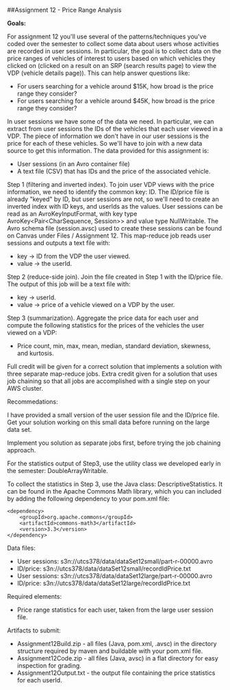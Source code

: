 ##Assignment 12 - Price Range Analysis

__Goals:__

For assignment 12 you'll use several of the patterns/techniques you've coded over the semester to collect some data about users whose activities are recorded in user sessions. In particular, the goal is to collect data on the price ranges of vehicles of interest to users based on which vehicles they clicked on (clicked on a result on an SRP (search results page) to view the VDP (vehicle details page)). This can help answer questions like:

* For users searching for a vehicle around $15K, how broad is the price range they consider?
* For users searching for a vehicle around $45K, how broad is the price range they consider?

In user sessions we have some of the data we need. In particular, we can extract from user sessions the IDs of the vehicles that each user viewed in a VDP. The piece of information we don't have in our user sessions is the price for each of these vehicles. So we'll have to join with a new data source to get this information. The data provided for this assignment is:

* User sessions (in an Avro container file)
* A text file (CSV) that has IDs and the price of the associated vehicle.

Step 1 (filtering and inverted index). To join user VDP views with the price information, we need to identify the common key: ID. The ID/price file is already "keyed" by ID, but user sessions are not, so we'll need to create an inverted index with ID keys, and userIds as the values. User sessions can be read as an AvroKeyInputFormat, with key type AvroKey<Pair<CharSequence, Session>> and value type NullWritable. The Avro schema file (session.avsc) used to create these sessions can be found on Canvas under Files / Assignment 12. This map-reduce job reads user sessions and outputs a text file with:

* key -> ID from the VDP the user viewed.
* value -> the userId.

Step 2 (reduce-side join). Join the file created in Step 1 with the ID/price file. The output of this job will be a text file with:

* key -> userId.
* value -> price of a vehicle viewed on a VDP by the user.

Step 3 (summarization). Aggregate the price data for each user and compute the following statistics for the prices of the vehicles the user viewed on a VDP:

* Price count, min, max, mean, median, standard deviation, skewness, and kurtosis.

Full credit will be given for a correct solution that implements a solution with three separate map-reduce jobs. Extra credit given for a solution that uses job chaining so that all jobs are accomplished with a single step on your AWS cluster.

Recommedations:

I have provided a small version of the user session file and the ID/price file. Get your solution working on this small data before running on the large data set.

Implement you solution as separate jobs first, before trying the job chaining approach.

For the statistics output of Step3, use the utility class we developed early in the semester: DoubleArrayWritable.

To collect the statistics in Step 3, use the Java class: DescriptiveStatistics. It can be found in the Apache Commons Math library, which you can included by adding the following dependency to your pom.xml file:

    <dependency>
        <groupId>org.apache.commons</groupId>
        <artifactId>commons-math3</artifactId>
        <version>3.3</version>
    </dependency>

Data files:

* User sessions: s3n://utcs378/data/dataSet12small/part-r-00000.avro
* ID/price: s3n://utcs378/data/dataSet12small/recordIdPrice.txt
* User sessions: s3n://utcs378/data/dataSet12large/part-r-00000.avro
* ID/price: s3n://utcs378/data/dataSet12large/recordIdPrice.txt

Required elements:

* Price range statistics for each user, taken from the large user session file.

Artifacts to submit:

* Assignment12Build.zip - all files (Java, pom.xml, .avsc) in the directory structure required by maven and buildable with your pom.xml file.
* Assignment12Code.zip - all files (Java, avsc) in a flat directory for easy inspection for grading.
* Assignment12Output.txt - the output file containing the price statistics for each userId.